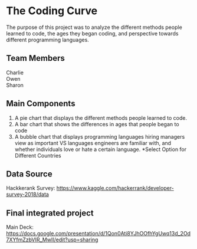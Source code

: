 # The Coding Curve

The purpose of this project was to analyze the different methods people learned to code, the ages they began coding, and perspective towards different programming languages. 

## Team Members
Charlie  
Owen  
Sharon  

## Main Components
1. A pie chart that displays the different methods people learned to code.
2. A bar chart that shows the differences in ages that people began to code
3. A bubble chart that displays programming languages hiring managers view as important VS languages engineers are familiar with, and whether individuals love or hate a certain language. 
*Select Option for Different Countries

## Data Source
Hackkerank Survey: https://www.kaggle.com/hackerrank/developer-survey-2018/data


## Final integrated project

Main Deck: https://docs.google.com/presentation/d/1Qon0Ati8YJhOOfhYgUwq13d_2Od7XYfmZzbVIR_MwII/edit?usp=sharing
